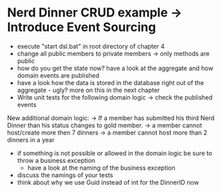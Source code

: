 Nerd Dinner CRUD example -> Introduce Event Sourcing
===========

* execute "start dsl.bat" in root directory of chapter 4
* change all public members to private members -> only methods are public
* how do you get the state now? have a look at the aggregate and how domain events are published
* have a look how the data is stored in the database right out of the aggregate - ugly? more on this in the next chapter
* Write unit tests for the following domain logic -> check the published events

New additional domain logic:
-> If a member has submitted his third Nerd Dinner than his status changes to gold member.
-> a member cannot host/create more then 7 dinners
-> a member cannot host more than 2 dinners in a year

* if something is not possible or allowed in the domain logic be sure to throw a business exception 
	- have a look at the naming of the business exception
* discuss the namings of your tests
* think about why we use Guid instead of int for the DinnerID now